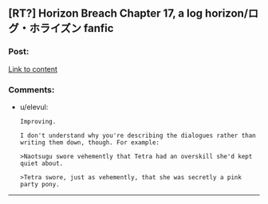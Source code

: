 ## [RT?] Horizon Breach Chapter 17, a log horizon/ログ・ホライズン fanfic

### Post:

[Link to content](https://www.fanfiction.net/s/11936165/17/Horizon-Breach)

### Comments:

- u/elevul:
  ```
  Improving.

  I don't understand why you're describing the dialogues rather than writing them down, though. For example:

  >Naotsugu swore vehemently that Tetra had an overskill she'd kept quiet about.

  >Tetra swore, just as vehemently, that she was secretly a pink party pony.
  ```

---

